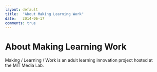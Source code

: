 ```yaml
---
layout: default
title:  "About Making Learning Work"
date:   2014-06-17
comments: true
---
```


# About Making Learning Work

Making / Learning / Work is an adult learning innovation project hosted at the MIT Media Lab. 


